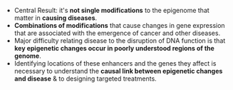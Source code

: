 - Central Result: it's **not single modifications** to the epigenome that matter in **causing diseases**.
- **Combinations of modifications** that cause changes in gene expression that are associated with the emergence of cancer and other diseases.
- Major difficulty relating disease to the disruption of DNA function is that **key epigenetic changes occur in poorly understood regions of the genome**.
- Identifying locations of these enhancers and the genes they affect is necessary to understand the **causal link between epigenetic changes and disease** & to designing targeted treatments.